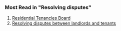 ###  Most Read in "Resolving disputes"

  1. [ Residential Tenancies Board ](/en/housing/renting-a-home/resolving-disputes/residential-tenancies-board/)
  2. [ Resolving disputes between landlords and tenants ](/en/housing/renting-a-home/resolving-disputes/disputes-between-landlords-and-tenants/)
